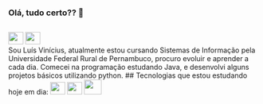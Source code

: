 ### Olá, tudo certo?? 👋
##
<div>
         <a href="https://www.instagram.com/_lsvinicius/" target="_blank"><img height=25 width=30 src="https://img.shields.io/badge/Instagram-E4405F?style=for-the-badge&logo=instagram&logoColor=white" target="_blank"></a>
         <a href="#" target="_blank"><img height=25 width=30 src="[https://img.shields.io/badge/Instagram-E4405F?style=for-the-badge&logo=instagram&logoColor=white](https://img.shields.io/badge/LinkedIn-0077B5?style=for-the-badge&logo=linkedin&logoColor=white)" target="_blank"></a>
</div>
Sou Luís Vinícius, atualmente estou cursando Sistemas de Informação pela Universidade Federal Rural de Pernambuco, procuro evoluir e aprender a cada dia.
Comecei na programação estudando Java, e desenvolvi alguns projetos básicos utilizando python.
##
Tecnologias que estou estudando hoje em dia:
<div style="display: inline-block">
          <img height=25 width=30 src="https://cdn.jsdelivr.net/gh/devicons/devicon/icons/html5/html5-original.svg" />
          <img height=25 width=30 src="https://cdn.jsdelivr.net/gh/devicons/devicon/icons/css3/css3-original.svg" />
          <img height=30 width=35 src="https://cdn.jsdelivr.net/gh/devicons/devicon/icons/mysql/mysql-original-wordmark.svg" />
</div>





          



          
